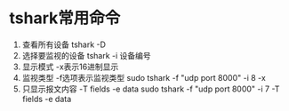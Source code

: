 # tshark常用命令

1. 查看所有设备
tshark -D
2. 选择要监视的设备
tshark -i 设备编号
3. 显示模式
-x表示16进制显示
4. 监视类型
-f选项表示监视类型
sudo tshark -f "udp port 8000" -i 8 -x
5. 只显示报文内容
-T fields -e data
sudo tshark -f "udp port 8000" -i 7  -T fields -e data

